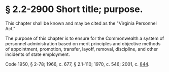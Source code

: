 # § 2.2-2900 Short title; purpose.

<p>This chapter shall be known and may be cited as the "Virginia Personnel Act."</p><p>The purpose of this chapter is to ensure for the Commonwealth a system of personnel administration based on merit principles and objective methods of appointment, promotion, transfer, layoff, removal, discipline, and other incidents of state employment.</p><p>Code 1950, § 2-78; 1966, c. 677, § 2.1-110; 1970, c. 546; 2001, c. <a href='http://lis.virginia.gov/cgi-bin/legp604.exe?011+ful+CHAP0844'>844</a>.</p>